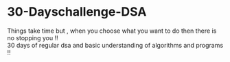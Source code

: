# 30-Dayschallenge-DSA
Things take time but , when you choose what you want to do then there is no stopping you !!  
30 days of regular dsa and basic understanding of algorithms and programs !! 
